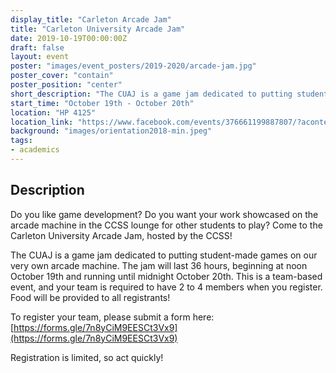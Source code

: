```yaml
---
display_title: "Carleton Arcade Jam"
title: "Carleton University Arcade Jam"
date: 2019-10-19T00:00:00Z
draft: false
layout: event
poster: "images/event_posters/2019-2020/arcade-jam.jpg"
poster_cover: "contain"
poster_position: "center"
short_description: "The CUAJ is a game jam dedicated to putting student-made games on our very own arcade machine"
start_time: "October 19th - October 20th"
location: "HP 4125"
location_link: "https://www.facebook.com/events/376661199887807/?acontext=%7B%22event_action_history%22%3A[%7B%22surface%22%3A%22page%22%7D]%7D"
background: "images/orientation2018-min.jpeg"
tags:
- academics
---
```


## Description

Do you like game development? Do you want your work showcased on the arcade machine in the CCSS lounge for other students to play? Come to the Carleton University Arcade Jam, hosted by the CCSS!

The CUAJ is a game jam dedicated to putting student-made games on our very own arcade machine. The jam will last 36 hours, beginning at noon October 19th and running until midnight October 20th. This is a team-based event, and your team is required to have 2 to 4 members when you register. Food will be provided to all registrants!

To register your team, please submit a form here: [https://forms.gle/7n8yCiM9EESCt3Vx9](https://forms.gle/7n8yCiM9EESCt3Vx9)

Registration is limited, so act quickly!